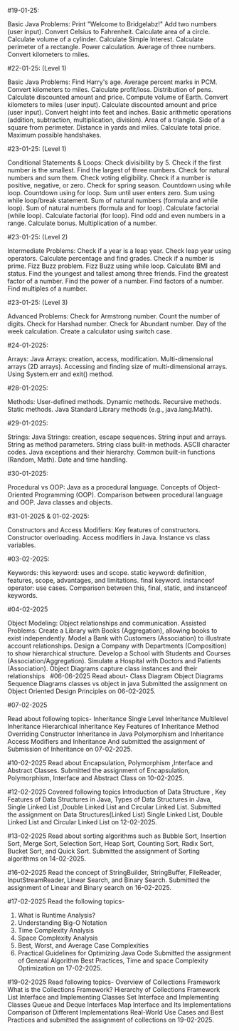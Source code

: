 #19-01-25:

Basic Java Problems:
Print "Welcome to Bridgelabz!"
Add two numbers (user input).
Convert Celsius to Fahrenheit.
Calculate area of a circle.
Calculate volume of a cylinder.
Calculate Simple Interest.
Calculate perimeter of a rectangle.
Power calculation.
Average of three numbers.
Convert kilometers to miles.

#22-01-25: (Level 1)

Basic Java Problems:
Find Harry's age.
Average percent marks in PCM.
Convert kilometers to miles.
Calculate profit/loss.
Distribution of pens.
Calculate discounted amount and price.
Compute volume of Earth.
Convert kilometers to miles (user input).
Calculate discounted amount and price (user input).
Convert height into feet and inches.
Basic arithmetic operations (addition, subtraction, multiplication, division).
Area of a triangle.
Side of a square from perimeter.
Distance in yards and miles.
Calculate total price.
Maximum possible handshakes.

#23-01-25: (Level 1)

Conditional Statements & Loops:
Check divisibility by 5.
Check if the first number is the smallest.
Find the largest of three numbers.
Check for natural numbers and sum them.
Check voting eligibility.
Check if a number is positive, negative, or zero.
Check for spring season.
Countdown using while loop.
Countdown using for loop.
Sum until user enters zero.
Sum using while loop/break statement.
Sum of natural numbers (formula and while loop).
Sum of natural numbers (formula and for loop).
Calculate factorial (while loop).
Calculate factorial (for loop).
Find odd and even numbers in a range.
Calculate bonus.
Multiplication of a number.

#23-01-25: (Level 2)

Intermediate Problems:
Check if a year is a leap year.
Check leap year using operators.
Calculate percentage and find grades.
Check if a number is prime.
Fizz Buzz problem.
Fizz Buzz using while loop.
Calculate BMI and status.
Find the youngest and tallest among three friends.
Find the greatest factor of a number.
Find the power of a number.
Find factors of a number.
Find multiples of a number.

#23-01-25: (Level 3)

Advanced Problems:
Check for Armstrong number.
Count the number of digits.
Check for Harshad number.
Check for Abundant number.
Day of the week calculation.
Create a calculator using switch case.

#24-01-2025:

Arrays:
Java Arrays: creation, access, modification.
Multi-dimensional arrays (2D arrays).
Accessing and finding size of multi-dimensional arrays.
Using System.err and exit() method.

#28-01-2025:

Methods:
User-defined methods.
Dynamic methods.
Recursive methods.
Static methods.
Java Standard Library methods (e.g., java.lang.Math).

#29-01-2025:

Strings:
Java Strings: creation, escape sequences.
String input and arrays.
String as method parameters.
String class built-in methods.
ASCII character codes.
Java exceptions and their hierarchy.
Common built-in functions (Random, Math).
Date and time handling.

#30-01-2025:

Procedural vs OOP:
Java as a procedural language.
Concepts of Object-Oriented Programming (OOP).
Comparison between procedural language and OOP.
Java classes and objects.

#31-01-2025 & 01-02-2025:

Constructors and Access Modifiers:
Key features of constructors.
Constructor overloading.
Access modifiers in Java.
Instance vs class variables.

#03-02-2025:

Keywords:
this keyword: uses and scope.
static keyword: definition, features, scope, advantages, and limitations.
final keyword.
instanceof operator: use cases.
Comparison between this, final, static, and instanceof keywords.

#04-02-2025

Object Modeling: Object relationships and communication.
Assisted Problems: Create a Library with Books (Aggregation), allowing books to exist independently.
Model a Bank with Customers (Association) to illustrate account relationships. 
Design a Company with Departments (Composition) to show hierarchical structure. 
Develop a School with Students and Courses (Association/Aggregation). 
Simulate a Hospital with Doctors and Patients (Association). 
Object Diagrams capture class instances and their relationships
 
#06-06-2025
Read about-
Class Diagram
Object Diagrams
Sequence Diagrams
classes vs object in java
Submitted the assignment on Object Oriented Design Principles on 06-02-2025.

#07-02-2025

Read about following topics-
Inheritance
Single Level Inheritance
Multilevel Inheritance
Hierarchical Inheritance
Key Features of Inheritance
Method Overriding
Constructor Inheritance in Java
Polymorphism and Inheritance
Access Modifiers and Inheritance 
And submitted the assignment of Submission of Inheritance on 07-02-2025.

#10-02-2025
Read about Encapsulation, Polymorphism ,Interface and Abstract Classes.
Submitted the assignment of Encapsulation, Polymorphism, Interface and Abstract Class on 10-02-2025.

#12-02-2025
Covered following topics 
Introduction of Data Structure , Key Features of Data Structures in Java, Types of Data Structures in Java, Single Linked List ,Double Linked List and Circular Linked List.
Submitted the assignment on Data Structures(Linked List) Single Linked List, Double Linked List and Circular Linked List on 12-02-2025.
  
#13-02-2025
Read about sorting algorithms such as Bubble Sort, Insertion Sort, Merge Sort, Selection Sort,	Heap Sort,	Counting Sort, Radix Sort, Bucket Sort, and Quick Sort.
Submitted the assignment of Sorting algorithms on 14-02-2025.

#16-02-2025
Read the concept of StringBuilder, StringBuffer, FileReader, InputStreamReader, Linear Search, and Binary Search.
Submitted the assignment of Linear and Binary search on 16-02-2025.

#17-02-2025
Read the following topics-
1. What is Runtime Analysis?
2. Understanding Big-O Notation
3. Time Complexity Analysis
4. Space Complexity Analysis
5. Best, Worst, and Average Case Complexities
6. Practical Guidelines for Optimizing Java Code
Submitted the assignment of General Algorithm Best Practices, Time and space Complexity Optimization on 17-02-2025.

#19-02-2025
Read following topics-
Overview of Collections Framework
What is the Collections Framework?
Hierarchy of Collections Framework
List Interface and Implementing Classes
Set Interface and Implementing Classes
Queue and Deque Interfaces
Map Interface and Its Implementations
Comparison of Different Implementations
Real-World Use Cases and Best Practices
and submitted the assignment of collections on 19-02-2025.
